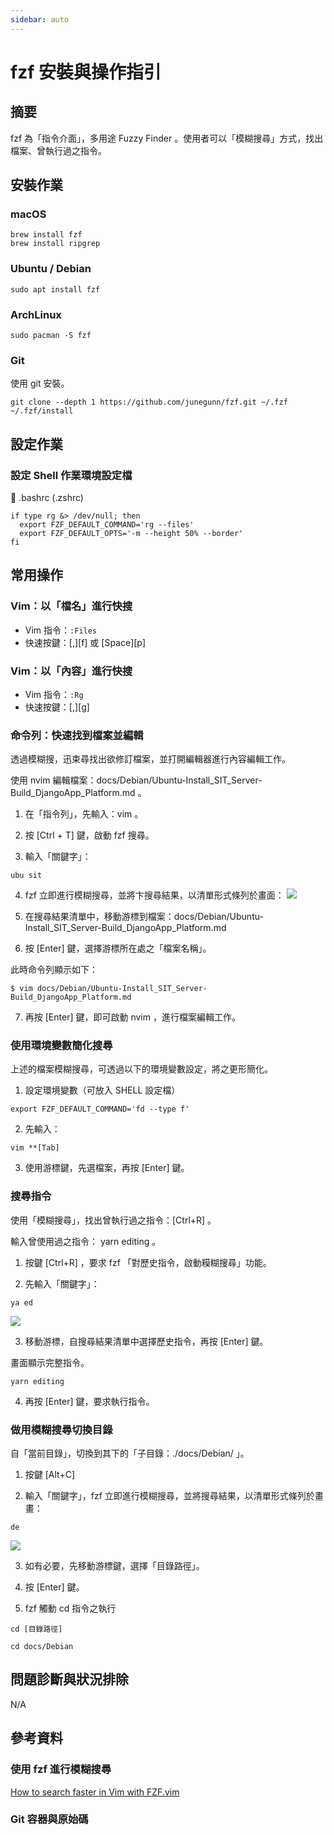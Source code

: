 ```yaml
---
sidebar: auto
---
```


# fzf 安裝與操作指引

## 摘要

fzf 為「指令介面」，多用途 Fuzzy Finder 。使用者可以「模糊搜尋」方式，找出
檔案、曾執行過之指令。

## 安裝作業

### macOS

```
brew install fzf
brew install ripgrep
```

### Ubuntu / Debian

```
sudo apt install fzf
```

### ArchLinux

```
sudo pacman -S fzf
```

### Git

使用 git 安裝。

```
git clone --depth 1 https://github.com/junegunn/fzf.git ~/.fzf
~/.fzf/install
```

## 設定作業

### 設定 Shell 作業環境設定檔

🔖 .bashrc (.zshrc)

```
if type rg &> /dev/null; then
  export FZF_DEFAULT_COMMAND='rg --files'
  export FZF_DEFAULT_OPTS='-m --height 50% --border'
fi
```

## 常用操作

### Vim：以「檔名」進行快搜

- Vim 指令：`:Files`
- 快速按鍵：[,][f] 或 [Space][p]

### Vim：以「內容」進行快搜

- Vim 指令：`:Rg`
- 快速按鍵：[,][g]

### 命令列：快速找到檔案並編輯

透過模糊搜，迅束尋找出欲修訂檔案，並打開編輯器進行內容編輯工作。

使用 nvim 編輯檔案：docs/Debian/Ubuntu-Install_SIT_Server-Build_DjangoApp_Platform.md 。

1. 在「指令列」，先輸入：vim 。

2. 按 [Ctrl + T] 鍵，啟動 fzf 搜尋。

3. 輸入「關鍵字」：

```
ubu sit
```

4. fzf 立即進行模糊搜尋，並將卞搜尋結果，以清單形式條列於畫面：
   ![](/assets/img/fzf/fzf-open-and-edit.png)

5. 在搜尋結果清單中，移動游標到檔案：docs/Debian/Ubuntu-Install_SIT_Server-Build_DjangoApp_Platform.md

6. 按 [Enter] 鍵，選擇游標所在處之「檔案名稱」。

此時命令列顯示如下：

```
$ vim docs/Debian/Ubuntu-Install_SIT_Server-Build_DjangoApp_Platform.md
```

7. 再按 [Enter] 鍵，即可啟動 nvim ，進行檔案編輯工作。

### 使用環境變數簡化搜尋

上述的檔案模糊搜尋，可透過以下的環境變數設定，將之更形簡化。

1. 設定環境變數（可放入 SHELL 設定檔）

```
export FZF_DEFAULT_COMMAND='fd --type f'
```

2. 先輸入：

```
vim **[Tab]
```

3. 使用游標鍵，先選檔案，再按 [Enter] 鍵。

### 搜尋指令

使用「模糊搜尋」，找出曾執行過之指令：[Ctrl+R] 。

輸入曾使用過之指令： yarn editing 。

1. 按鍵 [Ctrl+R] ，要求 fzf 「對歷史指令，啟動糢糊搜尋」功能。

2. 先輸入「關鍵字」：

```
ya ed
```

![](/assets/img/fzf/fzf-search-and-run-command.png)

3. 移動游標，自搜尋結果清單中選擇歷史指令，再按 [Enter] 鍵。

畫面顯示完整指令。

```
yarn editing
```

4. 再按 [Enter] 鍵，要求執行指令。

### 做用模糊搜尋切換目錄

自「當前目錄」，切換到其下的「子目錄：./docs/Debian/ 」。

1. 按鍵 [Alt+C]

2. 輸入「關鍵字」，fzf 立即進行模糊搜尋，並將搜尋結果，以清單形式條列於畫畫：

```
de
```

![](/assets/img/fzf/fzf-cd.png)

3. 如有必要，先移動游標鍵，選擇「目錄路徑」。

4. 按 [Enter] 鍵。

5. fzf 觸動 cd 指令之執行

```
cd [目錄路徑]
```

```
cd docs/Debian
```

## 問題診斷與狀況排除

N/A

## 參考資料

### 使用 fzf 進行模糊搜尋

[How to search faster in Vim with FZF.vim](https://dev.to/iggredible/how-to-search-faster-in-vim-with-fzf-vim-36ko)

### Git 容器與原始碼
